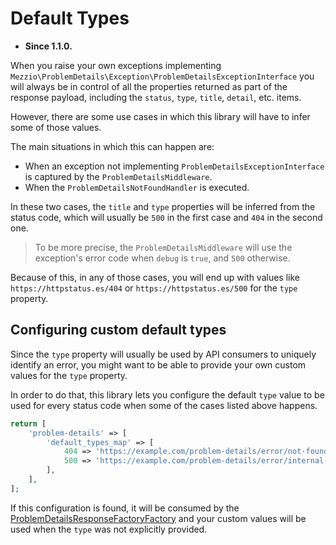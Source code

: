 # Default Types

- **Since 1.1.0.**

When you raise your own exceptions implementing `Mezzio\ProblemDetails\Exception\ProblemDetailsExceptionInterface` 
you will always be in control of all the properties returned as part of the
response payload, including the `status`, `type`, `title`, `detail`, etc.
items.

However, there are some use cases in which this library will have to infer some
of those values.

The main situations in which this can happen are:

- When an exception not implementing `ProblemDetailsExceptionInterface` is
  captured by the `ProblemDetailsMiddleware`.
- When the `ProblemDetailsNotFoundHandler` is executed.

In these two cases, the `title` and `type` properties will be inferred from the
status code, which will usually be `500` in the first case and `404` in the
second one.

> To be more precise, the `ProblemDetailsMiddleware` will use the exception's
> error code when `debug` is `true`, and `500` otherwise.

Because of this, in any of those cases, you will end up with values like
`https://httpstatus.es/404` or `https://httpstatus.es/500` for the `type`
property.

## Configuring custom default types

Since the `type` property will usually be used by API consumers to uniquely
identify an error, you might want to be able to provide your own custom values
for the `type` property.

In order to do that, this library lets you configure the default `type` value to
be used for every status code when some of the cases listed above happens.

```php
return [
    'problem-details' => [
        'default_types_map' => [
            404 => 'https://example.com/problem-details/error/not-found',
            500 => 'https://example.com/problem-details/error/internal-server-error',
        ],
    ],
];
```

If this configuration is found, it will be consumed by the
[ProblemDetailsResponseFactoryFactory](response.md#problemdetailsresponsefactoryfactory)
and your custom values will be used when the `type` was not explicitly provided.

